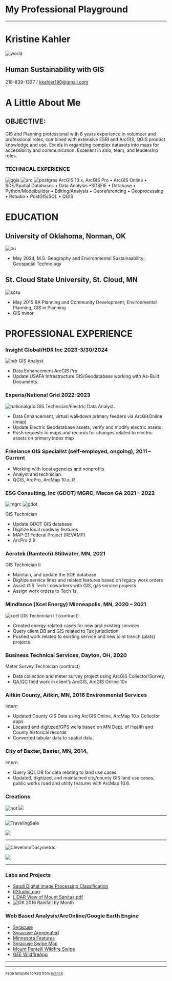 # My Professional Playground

---
# Kristine Kahler 
![world](https://github.com/KristineMK72/Kristine-Kahler/assets/124746855/65d62dde-6aaf-4350-9f64-972785d631eb)
## Human Sustainability with GIS 
218-839-1327 / kkahler190@gmail.com

# A Little About Me
## OBJECTIVE: 
GIS and Planning professional with 8 years experience in volunteer and professional roles, combined with extensive ESRI and ArcGIS, QGIS product knowledge and use. Excels in organizing complex datasets into maps for accessibility and communication. Excellent in solo, team, and leadership roles. 
### TECHNICAL EXPERIENCE
![qgis](https://github.com/KristineMK72/Kristine-Kahler/assets/124746855/b19b5e50-4048-4174-8e77-b744c9ebfe89)
![arc](https://github.com/KristineMK72/Kristine-Kahler/assets/124746855/62d95c9a-9144-4625-8568-7cd29255ff09)
![postgres](https://github.com/KristineMK72/Kristine-Kahler/assets/124746855/7b1f7948-2286-4212-b889-b12e8e22ea17)
ArcGIS 10.x, ArcGIS Pro • ArcGIS Online • SDE/Spatial Databases • Data Analysis •SDSFIE • Database • Python/Modelbuilder • Editing/Analysis • Georeferencing • Geoprocessing • Rstudio • PostGIS/SQL • QGIS
# EDUCATION 

## University of Oklahoma, Norman, OK 
![ou](https://github.com/KristineMK72/Kristine-Kahler/assets/124746855/0afbaaab-ad9c-409f-bc20-7be2da34eb59)
- May 2024, M.S. Geography and Environmental Sustainaability; Geospatial Technology


 ## St. Cloud State University, St. Cloud, MN
 ![scsu](https://github.com/KristineMK72/Kristine-Kahler/assets/124746855/6ab5503b-23e3-44fe-86f0-d7ea3f4c338f)
- May 2015 BA Planning and Community Development; Environmental Planning, GIS in Planning
- GIS minor
 
# PROFESSIONAL EXPERIENCE
###  Insight Global/HDR Inc 2023-3/30/2024
![hdr](https://github.com/KristineMK72/Kristine-Kahler/assets/124746855/977d2a35-10e1-45cf-8ba4-78f7803e6ff7)
GIS Analyst
- Data Enhancement ArcGIS Pro 
- Update USAFA Infrastructure GIS/Geodatabase working with As-Built Documents. 

###  Experis/National Grid 2022-2023
![nationalgrid](https://github.com/KristineMK72/Kristine-Kahler/assets/124746855/222e31e0-8607-4849-a666-9c2277ad3857)
GIS Technician/Electric Data Analyst. 
- Data Enhancement, virtual walkdown primary feeders via ArcGisOnline (imap)
- Update Electric Geodatabase assets, verify and modify electric assets  
- Push requests to maps and records for changes related to electric assets on primary index map
  
###  Freelance GIS Specialist (self-employed, ongoing), 2011 – Current 
- Working with local agencies and nonprofits
- Analyst and technician.
- QGIS, ArcPro, ArcMap 10.x, R
  
###  ESG Consulting, Inc (GDOT) MGRC, Macon GA 2021 – 2022
![mgrc](https://github.com/KristineMK72/Kristine-Kahler/assets/124746855/a2f38414-1596-4135-82e9-7820dc788bd3)
![gdot](https://github.com/KristineMK72/Kristine-Kahler/assets/124746855/894018c7-ef4a-4a64-a187-c5b544787ea5)

 GIS Technician 
 - Update GDOT GIS database
 - Digitize local roadway features
 - MAP-21 Federal Project (REVAMP)
 - ArcPro 2.9
   
###  Aerotek (Ramtech) Stillwater, MN, 2021 
GIS Technician II 
- Maintain, and update the SDE database
- Digitize service lines and related features based on legacy work orders
- Assist GIS Tech I coworkers with GIS, gas service projects
- Assign work orders to Tech 1s
   
###  Mindlance (Xcel Energy) Minneapolis, MN, 2020 – 2021 
![xcel](https://github.com/KristineMK72/Kristine-Kahler/assets/124746855/2ab4a746-25ec-4c0b-9e54-67a742535718)
GIS Technician III (contract) 
- Created energy-related cases for new and existing services
- Query client DB and GIS related to Tax jurisdiction
- Pushed work related to existing service and new joint trench (plats) projects.

###  Business Technical Services, Dayton, OH, 2020 
Meter Survey Technician (contract) 
-  Data collection and meter survey project using ArcGIS Collector/Survey,
-  QA/QC field work in client’s ArcGIS, ArcGIS Online 10x
  
### Aitkin County, Aitkin, MN, 2016 Environmental Services
Intern 
- Updated County GIS Data using ArcGIS Online, ArcMap 10.x Collector apps.
- Located and digitized/GPS wells based on MN Dept. of Health and County historical records.
- Converted tabular data to spatial data.

### City of Baxter, Baxter, MN, 2014, 
Intern 
- Query SQL DB for data relating to land use cases.
- Updated, digitized, and maintained city/county GIS land use cases, public works road and utility features with ArcMap 10.6.

### Creations 

![hot](https://github.com/KristineMK72/Kristine-Kahler/assets/124746855/b469b96a-38c6-41f5-88db-9c114b3e15ce)
<img src="images/dummy_thumbnail.jpg?raw=true"/>

---
![TravelingSale](https://github.com/KristineMK72/Kristine-Kahler/assets/124746855/ff250a1f-b842-4de8-b7da-8acb67d4c2d1)

<img src="images/dummy_thumbnail.jpg?raw=true"/>

---
![ClevelandDasymetric](https://github.com/KristineMK72/Kristine-Kahler/assets/124746855/168d9ef3-8768-4d4e-9cad-d3fcf4942a4a)

<img src="images/dummy_thumbnail.jpg?raw=true"/>

---
### Labs and Projects 

- [Saudi Digital Image Processing Classification](https://github.com/KristineMK72/Kristine-Kahler/files/14337745/SaudiLab.pdf)
- [RStudioLung](https://github.com/KristineMK72/Kristine-Kahler/files/14338308/KKahlerPennLungCancer.pdf)
- [LIDAR View of Mount Sanitas.pdf](https://github.com/KristineMK72/Kristine-Kahler/files/14338487/LIDAR.View.of.Mount.Sanitas.pdf)
- ![OK 2016 Rainfall by Month](https://github.com/KristineMK72/Kristine-Kahler/assets/124746855/5f5816a4-0292-459c-8dea-0c42e1abbacc)
  
### Web Based Analysis/ArcOnline/Google Earth Engine

- [Syracuse](https://arcg.is/1vmTCa)
- [Syracuse Aggregated](https://arcg.is/19bT400)
- [Minnesota Features](https://arcg.is/1Of1Ln)
- [Syracuse Swipe Map](https://arcg.is/1HX1PD0)
- [Mount Pentelli Wildfire Swipe](https://code.earthengine.google.com/5871d7b35cb00de014be52ccad410788)
- [GEE WildfireApp](https://code.earthengine.google.com/5871d7b35cb00de014be52ccad410788#)

  
---




---
<p style="font-size:11px">Page template forked from <a href="https://github.com/evanca/quick-portfolio">evanca</a></p>
<!-- Remove above link if you don't want to attibute -->
